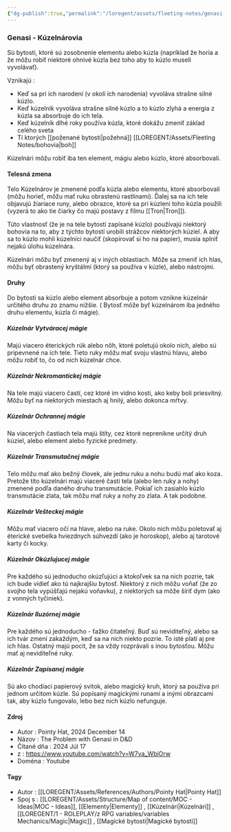 ```yaml
---
{"dg-publish":true,"permalink":"/loregent/assets/fleeting-notes/genasi-kuzelnarovia/","noteIcon":""}
---
```



### Genasi - Kúzelnárovia

Sú bytosti, ktoré sú zosobnenie elementu alebo kúzla (napríklad že horia a že môžu robiť niektoré ohnivé kúzla bez toho aby to kúzlo museli vyvolávať). 

Vznikajú :
- Keď sa pri ich narodení (v okolí ich narodenia) vyvoláva strašne silné kúzlo.
- Keď kúzelník vyvoláva strašne silné kúzlo a to kúzlo zlyhá a energia z kúzla sa absorbuje do ich tela.
- Keď kúzelník dlhé roky používa kúzla, ktoré dokážu zmeniť základ celého sveta
- Tí ktorých [[poženané bytosti\|požehná]] [[LOREGENT/Assets/Fleeting Notes/bohovia\|boh]] 

Kúzelnári môžu robiť iba ten element, mágiu alebo kúzlo, ktoré absorbovali.
#### Telesná zmena

Telo Kúzelnárov je zmenené podľa kúzla alebo elementu, ktoré absorbovali (môžu horieť, môžu mať ruku obrastenú rastlinami). Ďalej sa na ich tele objavujú žiariace runy, alebo obrazce, ktoré sa pri kúzlení toho kúzla použili (vyzerá to ako tie čiarky čo majú postavy z filmu [[Tron\|Tron]]). 

Túto vlastnosť (že je na tele bytosti zapísané kúzlo) používajú niektorý bohovia na to, aby z týchto bytostí urobili strážcov niektorých kúziel. A aby sa to kúzlo mohli kúzelníci naučiť (skopírovať si ho na papier), musia splniť nejakú úlohu kúzelnára.

Kúzelnári môžu byť zmenený aj v iných oblastiach. Môže sa zmeniť ich hlas, môžu byť obrastený kryštálmi (ktorý sa používa v kúzle), alebo nástrojmi.

#### Druhy

Do bytosti sa kúzlo alebo element absorbuje a potom vznikne kúzelnár určitého druhu zo znamu nižšie. ( Bytosť môže byť kúzelnárom iba jedného druhu elementu, kúzla či mágie). 

##### Kúzelnár Vytváracej mágie

Majú viacero éterických rúk alebo nôh, ktoré poletujú okolo nich, alebo sú pripevnené na ich tele. Tieto ruky môžu mať svoju vlastnú hlavu, alebo môžu robiť to, čo od nich kúzelnár chce.

##### Kúzelnár Nekromantickej mágie

Na tele majú viacero častí, cez ktoré im vidno kosti, ako keby boli priesvitný. Môžu byť na niektorých miestach aj hnilý, alebo dokonca mŕtvy.

##### Kúzelnár Ochrannej mágie

Na viacerých častiach tela majú štíty, cez ktoré neprenikne určitý druh kúziel, alebo element alebo fyzické predmety.

##### Kúzelnár Transmutačnej mágie

Telo môžu mať ako bežný človek, ale jednu ruku a nohu budú mať ako koza. Pretože títo kúzelnári majú viaceré časti tela (alebo len ruky a nohy) zmenené podľa daného druhu transmutácie. Pokiaľ ich zasiahlo kúzlo transmutácie zlata, tak môžu mať ruky a nohy zo zlata. A tak podobne.

##### Kúzelnár Vešteckej mágie

Môžu mať viacero očí na hlave, alebo na ruke. Okolo nich môžu poletovať aj éterické svetielka hviezdnych súhvezdí (ako je horoskop), alebo aj tarotové karty či kocky.

##### Kúzelnár Okúzlujucej mágie

Pre každého sú jednoducho okúzľujúci a ktokoľvek sa na nich pozrie, tak ich bude vidieť ako tú najkrajšiu bytosť. Niektorý z nich môžu voňať (že zo svojho tela vypúšťajú nejakú voňavku), z niektorých sa môže šíriť dym (ako z vonných tyčiniek).

##### Kúzelnár Iluzórnej mágie

Pre každého sú jednoducho - ťažko čitateľný. Buď sú neviditeľný, alebo sa ich tvár zmení zakaždým, keď sa na nich niekto pozrie. To isté platí aj pre ich hlas. Ostatný majú pocit, že sa vždy rozprávali s inou bytosťou. Môžu mať aj neviditeľné ruky.

##### Kúzelnár Zapísanej mágie

Sú ako chodiaci papierový svitok, alebo magický kruh, ktorý sa používa pri jednom určitom kúzle. Sú popísaný magickými runami a inými obrazcami tak, aby kúzlo fungovalo, lebo bez nich kúzlo nefunguje.

<!--- ---------------------------------------------------------------------  -->
#### Zdroj
- Autor :   Pointy Hat,  2024 December 14
- Názov : The Problem with Genasi in D&D
- Čítané dňa : 2024 Júl 17
- z : https://www.youtube.com/watch?v=W7va_WbiOrw
- Doména : Youtube
<!--- ---------------------------------------------------------------------  -->
#### Tagy
- Autor : [[LOREGENT/Assets/References/Authors/Pointy Hat\|Pointy Hat]]
- Spoj s : [[LOREGENT/Assets/Structure/Map of content/MOC - Ideas\|MOC - Ideas]], [[Elementy\|Elementy]] , [[Kúzelnári\|Kúzelnári]] , [[LOREGENT/1 - ROLEPLAY/z RPG variables/variables Mechanics/Magic\|Magic]] , [[Magické bytosti\|Magické bytosti]]
